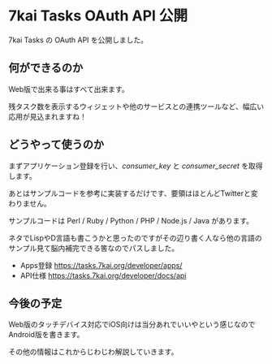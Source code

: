 # 7kai Tasks OAuth API 公開

7kai Tasks の OAuth API を公開しました。

## 何ができるのか

Web版で出来る事はすべて出来ます。

残タスク数を表示するウィジェットや他のサービスとの連携ツールなど、幅広い応用が見込まれますね！

## どうやって使うのか

まずアプリケーション登録を行い、*consumer_key* と *consumer_secret* を取得します。

あとはサンプルコードを参考に実装するだけです、要領はほとんどTwitterと変わりません。

サンプルコードは Perl / Ruby / Python / PHP / Node.js / Java があります。

ネタでLispやD言語も書こうかと思ったのですがその辺り書く人なら他の言語のサンプル見て脳内補完できる筈なのでパスしました。

- Apps登録 <https://tasks.7kai.org/developer/apps/>
- API仕様 <https://tasks.7kai.org/developer/docs/api>

## 今後の予定

Web版のタッチデバイス対応でiOS向けは当分あれでいいやという感じなのでAndroid版を書きます。

その他の情報はこれからじわじわ解説していきます。
